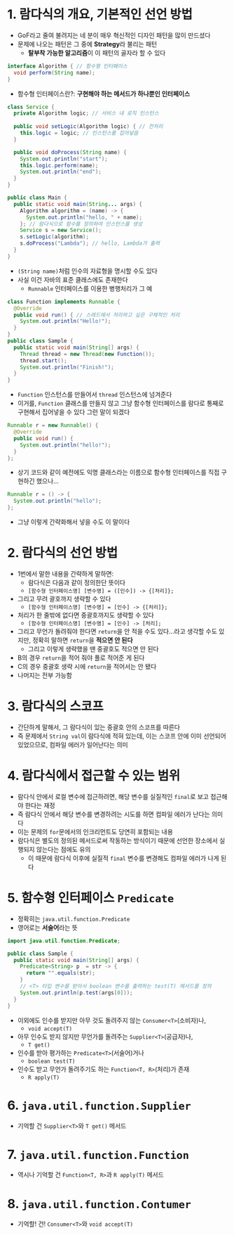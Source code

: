 # 1. 람다식의 개요, 기본적인 선언 방법

- GoF라고 줄여 불려지는 네 분이 매우 혁신적인 디자인 패턴을 많이 만드셨다
- 문제에 나오는 패턴은 그 중에 **Strategy**라 불리는 패턴
  - **탈부착 가능한 알고리즘**이 이 패턴의 골자라 할 수 있다
```java
interface Algorithm { // 함수형 인터페이스
  void perform(String name);
}
```
- 함수형 인터페이스란?: **구현해야 하는 메서드가 하나뿐인 인터페이스**
```java
class Service {
  private Algorithm logic; // 서비스 내 로직 인스턴스
  
  public void setLogic(Algorithm logic) { // 전처리
    this.logic = logic; // 인스턴스를 집어넣음
  }

  public void doProcess(String name) {
    System.out.println("start");
    this.logic.perform(name);
    System.out.println("end");
  }
}
```
```java
public class Main {
  public static void main(String... args) {
    Algorithm algorithm = (name) -> {
      System.out.println("hello, " + name);
    }; // 람다식으로 함수를 정의하여 인스턴스를 생성
    Service s = new Service();
    s.setLogic(algorithm);
    s.doProcess("Lambda"); // hello, Lambda가 출력
  }
}
```
- `(String name)`처럼 인수의 자료형을 명시할 수도 있다
- 사실 이건 자바의 표준 클래스에도 존재한다
  - `Runnable` 인터페이스를 이용한 병행처리가 그 예
```java
class Function implements Runnable {
  @Override
  public void run() { // 스레드에서 처리하고 싶은 구체적인 처리
    System.out.println("Hello!");
  }
}
public class Sample {
  public static void main(String[] args) {
    Thread thread = new Thread(new Function());
    thread.start();
    System.out.println("Finish!");
  }
}
```
- `Function` 인스턴스를 만들어서 `thread` 인스턴스에 넘겨준다
- 이거를, `Function` 클래스를 만들지 않고 그냥 함수형 인터페이스를 람다로 통째로 구현해서 집어넣을 수 있다 그런 말이 되겠다
```java
Runnable r = new Runnable() {
  @Override
  public void run() {
    System.out.println("hello!");
  }
};
```
- 상기 코드와 같이 예전에도 익명 클래스라는 이름으로 함수형 인터페이스를 직접 구현하긴 했으나...
```java
Runnable r = () -> {
  System.out.println("hello");
};
```
- 그냥 이렇게 간략화해서 넣을 수도 이 말이다

# 2. 람다식의 선언 방법

- 1번에서 말한 내용을 간략하게 말하면:
  - 람다식은 다음과 같이 정의한단 뜻이다
  - `[함수형 인터페이스명] [변수명] = ([인수]) -> {[처리]};`
- 그리고 무려 괄호까지 생략할 수 있다
  - `[함수형 인터페이스명] [변수명] = [인수] -> {[처리]};`
- 처리가 한 줄밖에 없다면 중괄호까지도 생략할 수 있다
  - `[함수형 인터페이스명] [변수명] = [인수] -> [처리];`
- 그리고 무언가 돌려줘야 한다면 `return`을 안 적을 수도 있다...라고 생각할 수도 있지만, 정확히 말하면 `return`을 **적으면 안 된다**
  - 그리고 이렇게 생략했을 땐 중괄호도 적으면 안 된다
- B의 경우 `return`을 적어 줘야 풀로 적어준 게 된다
- C의 경우 중괄호 생략 시에 `return`을 적어서는 안 됐다
- 나머지는 전부 가능함

# 3. 람다식의 스코프

- 간단하게 말해서, 그 람다식이 있는 중괄호 안의 스코프를 따른다
- 즉 문제에서 `String val`이 람다식에 적혀 있는데, 이는 스코프 안에 이미 선언되어 있었으므로, 컴파일 에러가 일어난다는 의미

# 4. 람다식에서 접근할 수 있는 범위

- 람다식 안에서 로컬 변수에 접근하려면, 해당 변수를 실질적인 `final`로 보고 접근해야 한다는 재정
- 즉 람다식 안에서 해당 변수를 변경하려는 시도를 하면 컴파일 에러가 난다는 의미다
- 이는 문제의 `for`문에서의 인크리먼트도 당연히 포함되는 내용
- 람다식은 별도의 정의된 메서드로써 작동하는 방식이기 때문에 선언한 장소에서 실행되지 않는다는 점에도 유의
  - 이 때문에 람다식 이후에 실질적 `final` 변수를 변경해도 컴파일 에러가 나게 된다

# 5. 함수형 인터페이스 `Predicate`

- 정확히는 `java.util.function.Predicate`
- 영어로는 **서술어**라는 뜻
```java
import java.util.function.Predicate;

public class Sample {
  public static void main(String[] args) {
    Predicate<String> p  = str -> {  
      return "".equals(str);
    }
    // <T> 타입 변수를 받아서 boolean 변수를 출력하는 test(T) 메서드를 정의
    System.out.println(p.test(args[0]));
  }
}
```
- 이외에도 인수를 받지만 아무 것도 돌려주지 않는 `Consumer<T>`(소비자)나,
  - `void accept(T)`
- 아무 인수도 받지 않지만 무언가를 돌려주는 `Supplier<T>`(공급자)나,
  - `T get()`
- 인수를 받아 평가하는 `Predicate<T>`(서술어)거나
  - `boolean test(T)`
- 인수도 받고 무언가 돌려주기도 하는 `Function<T, R>`(처리)가 존재
  - `R apply(T)`

# 6. `java.util.function.Supplier`

- 기억할 건 `Supplier<T>`와 `T get()` 메서드

# 7. `java.util.function.Function`

- 역시나 기억할 건 `Function<T, R>`과 `R apply(T)` 메서드

# 8. `java.util.function.Contumer`

- 기억할! 건! `Consumer<T>`와 `void accept(T)`
